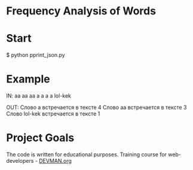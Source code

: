 # Frequency Analysis of Words

# Start
$ python pprint_json.py <path to file>

# Example

IN: 
aa aa aa a a a a 
lol-kek

OUT:
Слово  a встречается в тексте  4
Слово  aa встречается в тексте  3
Слово  lol-kek встречается в тексте  1

# Project Goals

The code is written for educational purposes. Training course for web-developers - [DEVMAN.org](https://devman.org)
